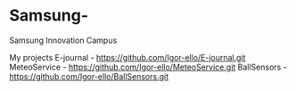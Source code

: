 # Samsung-
Samsung Innovation Campus

My projects
E-journal - https://github.com/Igor-ello/E-journal.git
MeteoService - https://github.com/Igor-ello/MeteoService.git
BallSensors - https://github.com/Igor-ello/BallSensors.git
